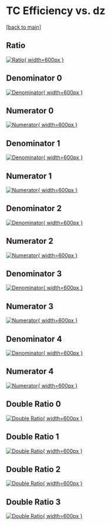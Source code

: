 # TC Efficiency vs. dz

[[back to main](./)]



## Ratio

[![Ratio](../mtv/var/TC_xtr_13_-1_eff_dz.png){ width=600px }](../mtv/var/TC_xtr_13_-1_eff_dz.pdf)

## Denominator 0

[![Denominator](../mtv/den/TC_xtr_13_-1_eff_dz_den0.png){ width=600px }](../mtv/den/TC_xtr_13_-1_eff_dz_den0.pdf)

## Numerator 0

[![Numerator](../mtv/num/TC_xtr_13_-1_eff_dz_num0.png){ width=600px }](../mtv/num/TC_xtr_13_-1_eff_dz_num0.pdf)

## Denominator 1

[![Denominator](../mtv/den/TC_xtr_13_-1_eff_dz_den1.png){ width=600px }](../mtv/den/TC_xtr_13_-1_eff_dz_den1.pdf)

## Numerator 1

[![Numerator](../mtv/num/TC_xtr_13_-1_eff_dz_num1.png){ width=600px }](../mtv/num/TC_xtr_13_-1_eff_dz_num1.pdf)

## Denominator 2

[![Denominator](../mtv/den/TC_xtr_13_-1_eff_dz_den2.png){ width=600px }](../mtv/den/TC_xtr_13_-1_eff_dz_den2.pdf)

## Numerator 2

[![Numerator](../mtv/num/TC_xtr_13_-1_eff_dz_num2.png){ width=600px }](../mtv/num/TC_xtr_13_-1_eff_dz_num2.pdf)

## Denominator 3

[![Denominator](../mtv/den/TC_xtr_13_-1_eff_dz_den3.png){ width=600px }](../mtv/den/TC_xtr_13_-1_eff_dz_den3.pdf)

## Numerator 3

[![Numerator](../mtv/num/TC_xtr_13_-1_eff_dz_num3.png){ width=600px }](../mtv/num/TC_xtr_13_-1_eff_dz_num3.pdf)

## Denominator 4

[![Denominator](../mtv/den/TC_xtr_13_-1_eff_dz_den4.png){ width=600px }](../mtv/den/TC_xtr_13_-1_eff_dz_den4.pdf)

## Numerator 4

[![Numerator](../mtv/num/TC_xtr_13_-1_eff_dz_num4.png){ width=600px }](../mtv/num/TC_xtr_13_-1_eff_dz_num4.pdf)

## Double Ratio 0

[![Double Ratio](../mtv/ratio/TC_xtr_13_-1_eff_dz_ratio0.png){ width=600px }](../mtv/ratio/TC_xtr_13_-1_eff_dz_ratio0.pdf)

## Double Ratio 1

[![Double Ratio](../mtv/ratio/TC_xtr_13_-1_eff_dz_ratio1.png){ width=600px }](../mtv/ratio/TC_xtr_13_-1_eff_dz_ratio1.pdf)

## Double Ratio 2

[![Double Ratio](../mtv/ratio/TC_xtr_13_-1_eff_dz_ratio2.png){ width=600px }](../mtv/ratio/TC_xtr_13_-1_eff_dz_ratio2.pdf)

## Double Ratio 3

[![Double Ratio](../mtv/ratio/TC_xtr_13_-1_eff_dz_ratio3.png){ width=600px }](../mtv/ratio/TC_xtr_13_-1_eff_dz_ratio3.pdf)

